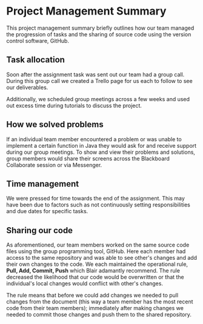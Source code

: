 # Project Management Summary

This project management summary briefly outlines how our team managed the progression of tasks and the sharing of source code
using the version control software, GitHub.

## Task allocation

Soon after the assignment task was sent out our team had a group call. During this group call we created a Trello page for us 
each to follow to see our deliverables.

Additionally, we scheduled group meetings across a few weeks and used out excess time during tutorials to discuss the project.

## How we solved problems

If an individual team member encountered a problem or was unable to implement a certain function in Java they would ask for and
receive support during our group meetings. To show and view their problems and solutions, group members would share their 
screens across the Blackboard Collaborate session or via Messenger.

## Time management

We were pressed for time towards the end of the assignment. This may have been due to factors such as not continuously setting
responsibilities and due dates for specific tasks.  

## Sharing our code

As aforementioned, our team members worked on the same source code files using the group programming tool, GitHub. Here each member
had access to the same repository and was able to see other's changes and add their own changes to the code. We each maintained 
the operational rule, **Pull, Add, Commit, Push** which Blair adamantly recommend. The rule decreased the likelihood that our code 
would be overwritten or that the individual's local changes would conflict with other's changes. 

The rule means that before we could add changes we needed to pull changes from the document (this
way a team member has the most recent code from their team members); immediately after making changes we needed to commit those changes
and push them to the shared repository.